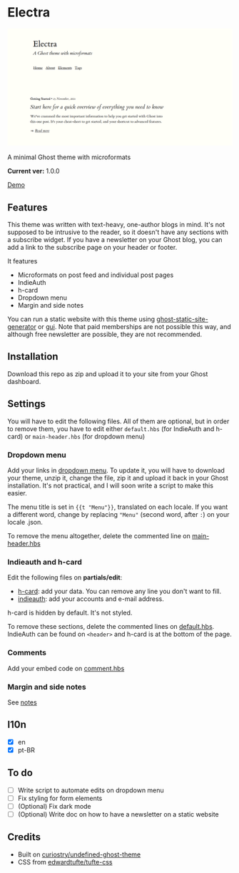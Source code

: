 # Electra

![Image preview](assets/preview.png)

A minimal Ghost theme with microformats

**Current ver:** 1.0.0

[Demo](https://electra-theme.netlify.app)

## Features

This theme was written with text-heavy, one-author blogs in mind. It's not supposed to be intrusive to the reader, so it doesn't have any sections with a subscribe widget. If you have a newsletter on your Ghost blog, you can add a link to the subscribe page on your header or footer.

It features

- Microformats on post feed and individual post pages
- IndieAuth
- h-card
- Dropdown menu
- Margin and side notes

You can run a static website with this theme using [ghost-static-site-generator](https://github.com/Fried-Chicken/ghost-static-site-generator) or [gui](https://github.com/huangyuzhang/gui/). Note that paid memberships are not possible this way, and although free newsletter are possible, they are not recommended.

## Installation

Download this repo as zip and upload it to your site from your Ghost dashboard.

## Settings

You will have to edit the following files. All of them are optional, but in order to remove them, you have to edit either `default.hbs` (for IndieAuth and h-card) or `main-header.hbs` (for dropdown menu)

### Dropdown menu

Add your links in [dropdown menu](partials/edit/dropdown.hbs). To update it, you will have to download your theme, unzip it, change the file, zip it and upload it back in your Ghost installation. It's not practical, and I will soon write a script to make this easier.

The menu title is set in `{{t "Menu"}}`, translated on each locale. If you want a different word, change by replacing `"Menu"` (second word, after `:`) on your locale .json.

To remove the menu altogether, delete the commented line on [main-header.hbs](main-header.hbs)

### Indieauth and h-card

Edit the following files on **partials/edit**:

- [h-card](partials/edit/hcard.hbs): add your data. You can remove any line you don't want to fill.
- [indieauth](partials/edit/indieauth.hbs): add your accounts and e-mail address.

h-card is hidden by default. It's not styled.

To remove these sections, delete the commented lines on [default.hbs](default.hbs). IndieAuth can be found on `<header>` and h-card is at the bottom of the page.

### Comments

Add your embed code on [comment.hbs](partials/comment.hbs)

### Margin and side notes

See [notes](snippets/notes.md)

## l10n

- [x] en
- [x] pt-BR

## To do
- [ ] Write script to automate edits on dropdown menu
- [ ] Fix styling for form elements
- [ ] \(Optional) Fix dark mode
- [ ] \(Optional) Write doc on how to have a newsletter on a static website

## Credits

- Built on [curiostry/undefined-ghost-theme](https://github.com/curiostry/undefined-ghost-theme)
- CSS from [edwardtufte/tufte-css](https://github.com/edwardtufte/tufte-css)
